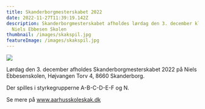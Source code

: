 ```yaml
---
title: Skanderborgmesterskabet 2022
date: 2022-11-27T11:39:19.142Z
description: Skanderborgmesterskabet afholdes lørdag den 3. december kl. 9:30 på
  Niels Ebbesen Skolen
thumbnail: /images/skakspil.jpg
featureImage: /images/skakspil.jpg
---
```

![](/images/skakspil.jpg)

Lørdag den 3. december afholdes Skanderborgmesterskabet 2022 på Niels Ebbesenskolen, Højvangen Torv 4, 8660 Skanderborg. 

Der spilles i styrkegrupperne A-B-C-D-E-F og N.

Se mere på www.aarhusskoleskak.dk